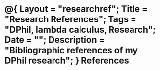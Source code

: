 @{
  Layout = "researchref";
  Title = "Research References";
  Tags = "DPhil, lambda calculus, Research";
  Date = "";
  Description = "Bibliographic references of my DPhil research";
}
References
==========
 